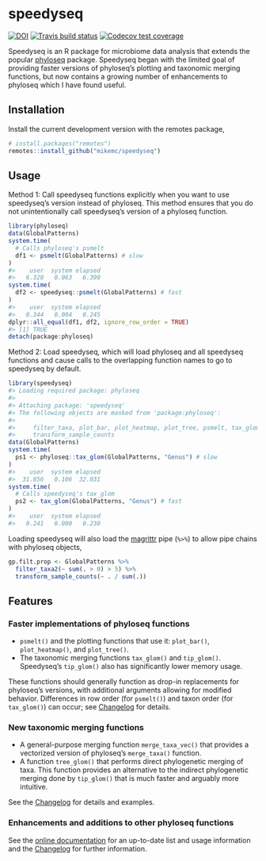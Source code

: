 
<!-- README.md is generated from README.Rmd. Please edit that file -->

# speedyseq

<!-- badges: start -->

[![DOI](https://zenodo.org/badge/179732395.svg)](https://zenodo.org/badge/latestdoi/179732395)
[![Travis build
status](https://travis-ci.com/mikemc/speedyseq.svg?branch=main)](https://travis-ci.com/mikemc/speedyseq)
[![Codecov test
coverage](https://codecov.io/gh/mikemc/speedyseq/branch/main/graph/badge.svg)](https://codecov.io/gh/mikemc/speedyseq?branch=main)
<!-- badges: end -->

Speedyseq is an R package for microbiome data analysis that extends the
popular [phyloseq](https://joey711.github.io/phyloseq/) package.
Speedyseq began with the limited goal of providing faster versions of
phyloseq’s plotting and taxonomic merging functions, but now contains a
growing number of enhancements to phyloseq which I have found useful.

## Installation

Install the current development version with the remotes package,

``` r
# install.packages("remotes")
remotes::install_github("mikemc/speedyseq")
```

## Usage

Method 1: Call speedyseq functions explicitly when you want to use
speedyseq’s version instead of phyloseq. This method ensures that you do
not unintentionally call speedyseq’s version of a phyloseq function.

``` r
library(phyloseq)
data(GlobalPatterns)
system.time(
  # Calls phyloseq's psmelt
  df1 <- psmelt(GlobalPatterns) # slow
)
#>    user  system elapsed 
#>   6.320   0.063   6.390
system.time(
  df2 <- speedyseq::psmelt(GlobalPatterns) # fast
)
#>    user  system elapsed 
#>   0.344   0.004   0.245
dplyr::all_equal(df1, df2, ignore_row_order = TRUE)
#> [1] TRUE
detach(package:phyloseq)
```

Method 2: Load speedyseq, which will load phyloseq and all speedyseq
functions and cause calls to the overlapping function names to go to
speedyseq by default.

``` r
library(speedyseq)
#> Loading required package: phyloseq
#> 
#> Attaching package: 'speedyseq'
#> The following objects are masked from 'package:phyloseq':
#> 
#>     filter_taxa, plot_bar, plot_heatmap, plot_tree, psmelt, tax_glom, tip_glom,
#>     transform_sample_counts
data(GlobalPatterns)
system.time(
  ps1 <- phyloseq::tax_glom(GlobalPatterns, "Genus") # slow
)
#>    user  system elapsed 
#>  31.856   0.106  32.031
system.time(
  # Calls speedyseq's tax_glom
  ps2 <- tax_glom(GlobalPatterns, "Genus") # fast
)
#>    user  system elapsed 
#>   0.241   0.000   0.230
```

Loading speedyseq will also load the
[magrittr](https://magrittr.tidyverse.org/) pipe (`%>%`) to allow pipe
chains with phyloseq objects,

``` r
gp.filt.prop <- GlobalPatterns %>%
  filter_taxa2(~ sum(. > 0) > 5) %>%
  transform_sample_counts(~ . / sum(.))
```

## Features

### Faster implementations of phyloseq functions

-   `psmelt()` and the plotting functions that use it: `plot_bar()`,
    `plot_heatmap()`, and `plot_tree()`.
-   The taxonomic merging functions `tax_glom()` and `tip_glom()`.
    Speedyseq’s `tip_glom()` also has significantly lower memory usage.

These functions should generally function as drop-in replacements for
phyloseq’s versions, with additional arguments allowing for modified
behavior. Differences in row order (for `psmelt()`) and taxon order (for
`tax_glom()`) can occur; see
[Changelog](https://mikemc.github.io/speedyseq/news/index.html) for
details.

### New taxonomic merging functions

-   A general-purpose merging function `merge_taxa_vec()` that provides
    a vectorized version of phyloseq’s `merge_taxa()` function.
-   A function `tree_glom()` that performs direct phylogenetic merging
    of taxa. This function provides an alternative to the indirect
    phylogenetic merging done by `tip_glom()` that is much faster and
    arguably more intuitive.

See the [Changelog](https://mikemc.github.io/speedyseq/news/index.html)
for details and examples.

### Enhancements and additions to other phyloseq functions

See the [online
documentation](https://mikemc.github.io/speedyseq/reference/index.html)
for an up-to-date list and usage information and the
[Changelog](https://mikemc.github.io/speedyseq/news/index.html) for
further information.
